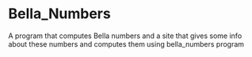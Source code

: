 # Bella_Numbers
A program that computes Bella numbers and a site that gives some info about these numbers and computes them using bella_numbers program
